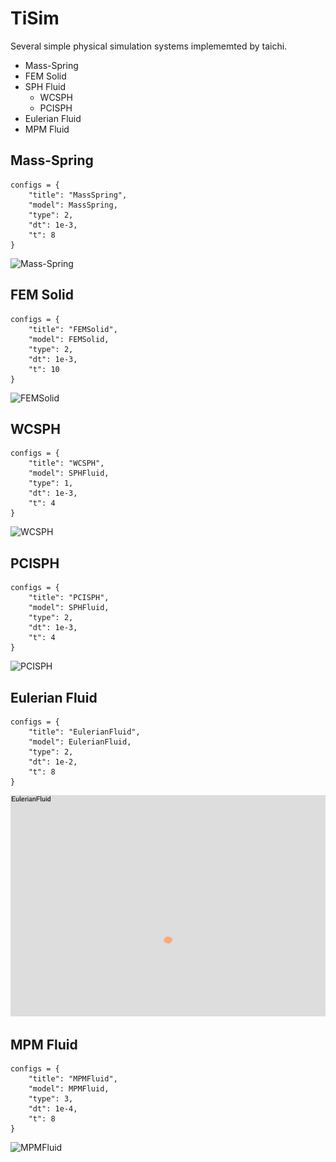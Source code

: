 # TiSim

Several simple physical simulation systems implememted by taichi.

- Mass-Spring
- FEM Solid
- SPH Fluid
    - WCSPH
    - PCISPH
- Eulerian Fluid
- MPM Fluid

## Mass-Spring
```
configs = {
    "title": "MassSpring",
    "model": MassSpring,
    "type": 2,
    "dt": 1e-3,
    "t": 8
}
```
![Mass-Spring](figs/massspring.gif)

## FEM Solid
```
configs = {
    "title": "FEMSolid",
    "model": FEMSolid,
    "type": 2,
    "dt": 1e-3,
    "t": 10
}
```
![FEMSolid](figs/femsolid.gif)

## WCSPH
```
configs = {
    "title": "WCSPH",
    "model": SPHFluid,
    "type": 1,
    "dt": 1e-3,
    "t": 4
}
```
![WCSPH](figs/wcsph.gif)

## PCISPH
```
configs = {
    "title": "PCISPH",
    "model": SPHFluid,
    "type": 2,
    "dt": 1e-3,
    "t": 4
}
```
![PCISPH](figs/pcisph.gif)

## Eulerian Fluid
```
configs = {
    "title": "EulerianFluid",
    "model": EulerianFluid,
    "type": 2,
    "dt": 1e-2,
    "t": 8
}
```
![EulerianFluid](figs/eulerianfluid.gif)

## MPM Fluid
```
configs = {
    "title": "MPMFluid",
    "model": MPMFluid,
    "type": 3,
    "dt": 1e-4,
    "t": 8
}
```
![MPMFluid](figs/mpmfluid.gif)